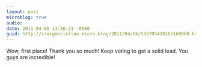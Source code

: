 ```yaml
---
layout: post
microblog: true
audio: 
date: 2011-04-06 13:56:21 -0500
guid: http://craigmcclellan.micro.blog/2011/04/06/t55705420165160960.html
---
```

Wow, first place! Thank you so much! Keep voting to get a solid lead. You guys are incredible!
